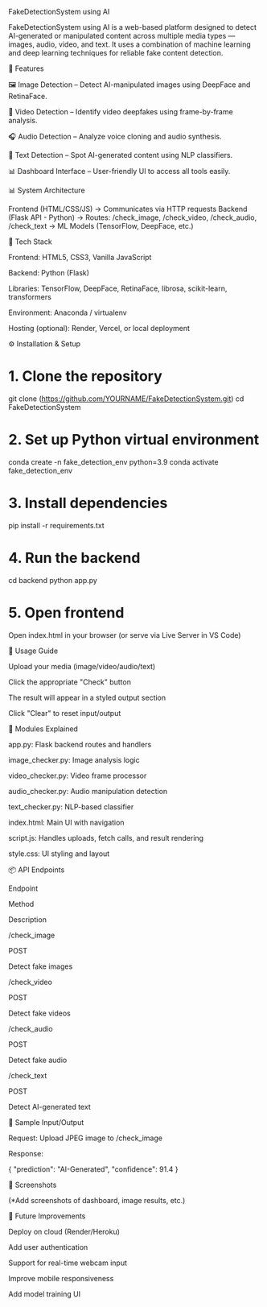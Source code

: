 FakeDetectionSystem using AI

FakeDetectionSystem using AI is a web-based platform designed to detect AI-generated or manipulated content across multiple media types — images, audio, video, and text. It uses a combination of machine learning and deep learning techniques for reliable fake content detection.

🌟 Features

🖼️ Image Detection – Detect AI-manipulated images using DeepFace and RetinaFace.

🎥 Video Detection – Identify video deepfakes using frame-by-frame analysis.

🎧 Audio Detection – Analyze voice cloning and audio synthesis.

📝 Text Detection – Spot AI-generated content using NLP classifiers.

📊 Dashboard Interface – User-friendly UI to access all tools easily.

📊 System Architecture

Frontend (HTML/CSS/JS)
    → Communicates via HTTP requests
Backend (Flask API - Python)
    → Routes: /check_image, /check_video, /check_audio, /check_text
    → ML Models (TensorFlow, DeepFace, etc.)

🧬 Tech Stack

Frontend: HTML5, CSS3, Vanilla JavaScript

Backend: Python (Flask)

Libraries: TensorFlow, DeepFace, RetinaFace, librosa, scikit-learn, transformers

Environment: Anaconda / virtualenv

Hosting (optional): Render, Vercel, or local deployment

⚙️ Installation & Setup

# 1. Clone the repository
git clone (https://github.com/YOURNAME/FakeDetectionSystem.git)
cd FakeDetectionSystem

# 2. Set up Python virtual environment
conda create -n fake_detection_env python=3.9
conda activate fake_detection_env

# 3. Install dependencies
pip install -r requirements.txt

# 4. Run the backend
cd backend
python app.py

# 5. Open frontend
Open index.html in your browser (or serve via Live Server in VS Code)

🔄 Usage Guide

Upload your media (image/video/audio/text)

Click the appropriate "Check" button

The result will appear in a styled output section

Click "Clear" to reset input/output

🔬 Modules Explained

app.py: Flask backend routes and handlers

image_checker.py: Image analysis logic

video_checker.py: Video frame processor

audio_checker.py: Audio manipulation detection

text_checker.py: NLP-based classifier

index.html: Main UI with navigation

script.js: Handles uploads, fetch calls, and result rendering

style.css: UI styling and layout

📦 API Endpoints

Endpoint

Method

Description

/check_image

POST

Detect fake images

/check_video

POST

Detect fake videos

/check_audio

POST

Detect fake audio

/check_text

POST

Detect AI-generated text

📂 Sample Input/Output

Request: Upload JPEG image to /check_image

Response:

{
  "prediction": "AI-Generated",
  "confidence": 91.4
}

📸 Screenshots

(*Add screenshots of dashboard, image results, etc.)

🥇 Future Improvements

Deploy on cloud (Render/Heroku)

Add user authentication

Support for real-time webcam input

Improve mobile responsiveness

Add model training UI
